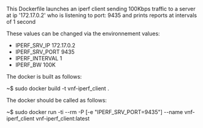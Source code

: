 This Dockerfile launches an iperf client sending 100Kbps traffic to a server at ip '172.17.0.2' who is listening to port: 9435 and prints reports at intervals of 1 second

These values can be changed via the environnement values:

* IPERF_SRV_IP 172.17.0.2
* IPERF_SRV_PORT 9435
* IPERF_INTERVAL 1
* IPERF_BW 100K

The docker is built as follows:

~$ sudo docker build -t vnf-iperf_client .

The docker should be called as follows:

~$ sudo docker run -ti --rm -P [-e "IPERF_SRV_PORT=9435"] --name vnf-iperf_client vnf-iperf_client:latest
